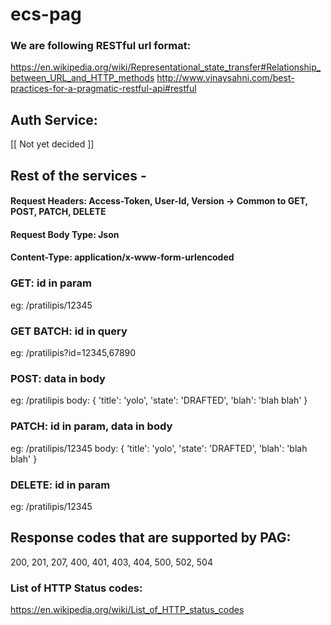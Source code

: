 # ecs-pag

### We are following RESTful url format:
https://en.wikipedia.org/wiki/Representational_state_transfer#Relationship_between_URL_and_HTTP_methods
http://www.vinaysahni.com/best-practices-for-a-pragmatic-restful-api#restful

## Auth Service: 
[[ Not yet decided ]]

## Rest of the services - 
#### Request Headers: Access-Token, User-Id, Version -> Common to GET, POST, PATCH, DELETE
#### Request Body Type: Json
#### Content-Type: application/x-www-form-urlencoded

### GET: id in param
eg: /pratilipis/12345

### GET BATCH: id in query
eg: /pratilipis?id=12345,67890

### POST: data in body
eg: /pratilipis
body: {
	'title': 'yolo',
	'state': 'DRAFTED',
	'blah': 'blah blah'
}

### PATCH: id in param, data in body
eg: /pratilipis/12345
body: {
	'title': 'yolo',
	'state': 'DRAFTED',
	'blah': 'blah blah'
}

### DELETE: id in param
eg: /pratilipis/12345


## Response codes that are supported by PAG: 
200, 201, 207, 400, 401, 403, 404, 500, 502, 504

### List of HTTP Status codes:
https://en.wikipedia.org/wiki/List_of_HTTP_status_codes




